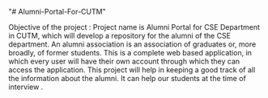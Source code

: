 "# Alumni-Portal-For-CUTM" 


Objective of the project : 
Project name is Alumni Portal for CSE Department in CUTM, which will develop a repository for the alumni of the CSE department. 
An alumni association is an association of graduates or, more broadly, of former students.
This is a complete web based application, in which every user will have their own account through which they can access the application.
This project will help in keeping a good track of all the information about the alumni. It can help our students at the time of interview .



